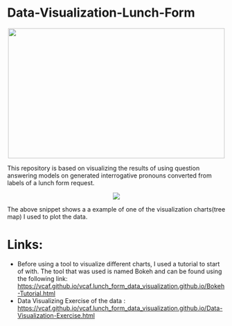 # Data-Visualization-Lunch-Form
<p align="center">
  <img src="https://user-images.githubusercontent.com/78371221/229536952-01e4a03b-b083-4514-b78c-14c4c5c81a42.png"  width="500" height="300">
</p>

This repository is based on visualizing the results of using question answering models on generated interrogative pronouns converted from labels of a lunch form request.
<p align="center">
  <img src="https://user-images.githubusercontent.com/78371221/229635694-f67e6567-daaa-4e67-a2fa-f8046ffec411.gif">
</p>


The above snippet shows a a example of one of the visualization charts(tree map) I used to plot the data.

# Links:
- Before using a tool to visualize different charts, I used a tutorial to start of with. The tool that was used is named Bokeh and can be found using the following link: https://vcaf.github.io/vcaf.lunch_form_data_visualization.github.io/Bokeh-Tutorial.html
- Data Visualizing Exercise of the data : https://vcaf.github.io/vcaf.lunch_form_data_visualization.github.io/Data-Visualization-Exercise.html
